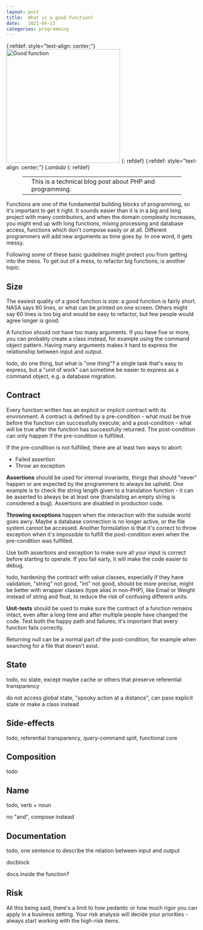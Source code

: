 ```yaml
---
layout: post
title:  What is a good function?
date:   2021-04-13
categories: programming
---
```


{:refdef: style="text-align: center;"}
<img src="{{ site.url }}/assets/img/lambda.png" alt="Good function" height="300px"/>
{: refdef}
{:refdef: style="text-align: center;"}
*Lambda*
{: refdef}

<div style='margin: 1em 3em;'>
<table>
<tr>
<td><span class='fa fa-icon fa-info-circle fa-2x'></span></td>
<td>
This is a technical blog post about PHP and programming.
</td>
</tr>
</table>
</div>

Functions are one of the fundamental building blocks of programming, so it's important to get it right. It sounds easier than it is in a big and long project with many contributors, and when the domain complexity increases, you might end up with long functions, mixing processing and database access, functions which don't compose easily or at all. Different programmers will add new arguments as time goes by. In one word, it gets messy.

Following some of these basic guidelines might protect you from getting into the mess. To get out of a mess, to refactor big functions, is another topic.

## Size

The easiest quality of a good function is size: a good function is fairly short. NASA says 60 lines, or what can be printed on one screen. Others might say 60 lines is too big and would be easy to refactor, but few people would agree longer is good.

A function should not have too many arguments. If you have five or more, you can probably create a class instead, for example using the command object pattern. Having many arguments makes it hard to express the relationship between input and output.

todo, do one thing, but what is "one thing"? a single task that's easy to express, but a "unit of work" can sometime be easier to express as a command object, e.g. a database migration.

## Contract

Every function written has an explicit or implicit contract with its environment. A contract is defined by a pre-condition - what must be true before the function can successfully execute; and a post-condition - what will be true after the function has successfully returned. The post-condition can only happen if the pre-condition is fulfilled.

If the pre-condition is not fulfilled, there are at least two ways to abort:

* Failed assertion
* Throw an exception

**Assertions** should be used for internal invariants, things that should "never" happen or are expected by the programmers to always be upheld. One example is to check the string length given to a translation function - it can be asserted to always be at least one (translating an empty string is considered a bug). Assertions are disabled in production code.

**Throwing exceptions** happen when the interaction with the outside world goes awry. Maybe a database connection is no longer active, or the file system cannot be accessed. Another formulation is that it's correct to throw exception when it's impossible to fulfill the post-condition even when the pre-condition was fulfilled.

Use both assertions and exception to make sure all your input is correct before starting to operate. If you fail early, it will make the code easier to debug.

todo, hardening the contract with value classes, especially if they have validation, "string" not good, "int" not good, should be more precise, might be better with wrapper classes (type alias in non-PHP), like Email or Weight instead of string and float, to reduce the risk of confusing different units.

**Unit-tests** should be used to make sure the contract of a function remains intact, even after a long time and after multiple people have changed the code. Test both the happy path and failures; it's important that every function fails correctly.

Returning null can be a normal part of the post-condition, for example when searching for a file that doesn't exist.

## State

todo, no state, except maybe cache or others that preserve referential transparency

do not access global state, "spooky action at a distance", can pass explicit state or make a class instead

## Side-effects

todo, referential transparency, query-command split, functional core

## Composition

todo

## Name

todo, verb + noun

no "and", compose instead

## Documentation

todo, one sentence to describe the relation between input and output

docblock

docs inside the function?

## Risk

All this being said, there's a limit to how pedantic or how much rigor you can apply in a business setting. Your risk analysis will decide your priorities - always start working with the high-risk items.
